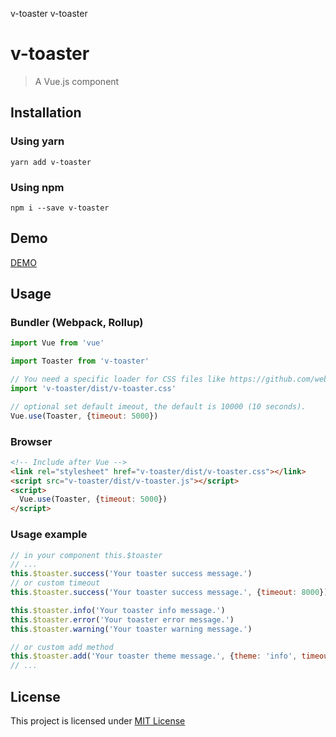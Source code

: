 v-toaster v-toaster

v-toaster
=========

> A Vue.js component

Installation
------------

### Using yarn

`yarn add v-toaster`

### Using npm

`npm i --save v-toaster`

Demo
----

[DEMO](http://paliari.github.io/v-toaster)

Usage
-----

### Bundler (Webpack, Rollup)

```js
import Vue from 'vue'

import Toaster from 'v-toaster'

// You need a specific loader for CSS files like https://github.com/webpack/css-loader
import 'v-toaster/dist/v-toaster.css'

// optional set default imeout, the default is 10000 (10 seconds).
Vue.use(Toaster, {timeout: 5000})
```

### Browser

```html
<!-- Include after Vue -->
<link rel="stylesheet" href="v-toaster/dist/v-toaster.css"></link>
<script src="v-toaster/dist/v-toaster.js"></script>
<script>
  Vue.use(Toaster, {timeout: 5000})
</script>
```

### Usage example

```js
// in your component this.$toaster
// ...
this.$toaster.success('Your toaster success message.')
// or custom timeout
this.$toaster.success('Your toaster success message.', {timeout: 8000})

this.$toaster.info('Your toaster info message.')
this.$toaster.error('Your toaster error message.')
this.$toaster.warning('Your toaster warning message.')

// or custom add method
this.$toaster.add('Your toaster theme message.', {theme: 'info', timeout: 10000})
// ...
```

License
-------

This project is licensed under [MIT License](http://en.wikipedia.org/wiki/MIT_License)
